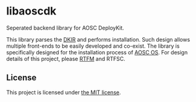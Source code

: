 # libaoscdk

Seperated backend library for AOSC DeployKit.

This library parses the [DKIR](docs/dkir-specs.md) and performs installation. Such design allows multiple front-ends to be easily developed and co-exist. The library is specifically designed for the installation process of [AOSC OS][aosc]. For design details of this project, please [RTFM][rtfm] and RTFSC.

[aosc]: https://aosc.io
[rtfm]: https://en.wikipedia.org/wiki/RTFM

## License

This project is licensed under [the MIT license](LICENSE).

